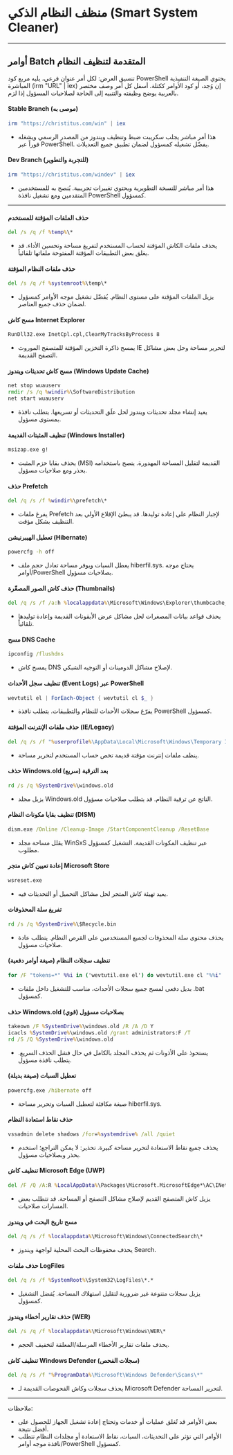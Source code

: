 # منظف النظام الذكي (Smart System Cleaner)

---
## أوامر Batch المتقدمة لتنظيف النظام

تنسيق العرض: لكل أمر عنوان فرعي، يليه مربع كود PowerShell يحتوي الصيغة التنفيذية المباشرة (irm "URL" | iex) إن وُجد، أو كود الأوامر ككتلة. أسفل كل أمر وصف مختصر بالعربية يوضح وظيفته والتنبيه إلى الحاجة لصلاحيات المسؤول إذا لزم.

#### Stable Branch (موصى به)
```powershell
irm "https://christitus.com/win" | iex
```
- هذا أمر مباشر يجلب سكريبت ضبط وتنظيف ويندوز من المصدر الرسمي ويشغله فوراً عبر PowerShell. يفضّل تشغيله كمسؤول لضمان تطبيق جميع التعديلات.

#### Dev Branch (للتجربة والتطوير)
```powershell
irm "https://christitus.com/windev" | iex
```
- هذا أمر مباشر للنسخة التطويرية ويحتوي تغييرات تجريبية. يُنصح به للمستخدمين المتقدمين ومع تشغيل نافذة PowerShell كمسؤول.

---

#### حذف الملفات المؤقتة للمستخدم
```bat
del /s /q /f %temp%\*
```
- يحذف ملفات الكاش المؤقتة لحساب المستخدم لتفريغ مساحة وتحسين الأداء. قد يغلق بعض التطبيقات المؤقتة المفتوحة ملفاتها تلقائياً.

#### حذف ملفات النظام المؤقتة
```bat
del /s /q /f %systemroot%\temp\*
```
- يزيل الملفات المؤقتة على مستوى النظام. يُفضّل تشغيل موجه الأوامر كمسؤول لضمان حذف جميع العناصر.

#### مسح كاش Internet Explorer
```bat
RunDll32.exe InetCpl.cpl,ClearMyTracksByProcess 8
```
- يمسح ذاكرة التخزين المؤقتة للمتصفح الموروث IE لتحرير مساحة وحل بعض مشاكل التصفح القديمة.

#### مسح كاش تحديثات ويندوز (Windows Update Cache)
```bat
net stop wuauserv
rmdir /s /q %windir%\SoftwareDistribution
net start wuauserv
```
- يعيد إنشاء مجلد تحديثات ويندوز لحل علَق التحديثات أو تسريعها. يتطلب نافذة بمستوى مسؤول.

#### تنظيف المثبتات القديمة (Windows Installer)
```bat
msizap.exe g!
```
- يحذف بقايا حزم المثبت (MSI) القديمة لتقليل المساحة المهدورة. ينصح باستخدامه بحذر ومع صلاحيات مسؤول.

#### حذف Prefetch
```bat
del /q /s /f %windir%\prefetch\*
```
- يفرغ ملفات Prefetch لإجبار النظام على إعادة توليدها. قد يبطئ الإقلاع الأولي بعد التنظيف بشكل مؤقت.

#### تعطيل الهيبرنيشن (Hibernate)
```bat
powercfg -h off
```
- يعطل السبات ويوفر مساحة تعادل حجم ملف hiberfil.sys. يحتاج موجه أوامر/PowerShell بصلاحيات مسؤول.

#### حذف كاش الصور المصغّرة (Thumbnails)
```bat
del /q /s /f /a:h %localappdata%\Microsoft\Windows\Explorer\thumbcache_*.db
```
- يحذف قواعد بيانات المصغرات لحل مشاكل عرض الأيقونات القديمة وإعادة توليدها تلقائياً.

#### مسح DNS Cache
```bat
ipconfig /flushdns
```
- يمسح كاش DNS لإصلاح مشاكل الدومينات أو التوجيه الشبكي.

#### تنظيف سجل الأحداث (Event Logs) عبر PowerShell
```powershell
wevtutil el | ForEach-Object { wevtutil cl $_ }
```
- يفرّغ سجلات الأحداث للنظام والتطبيقات. يتطلب نافذة PowerShell كمسؤول.

#### حذف ملفات الإنترنت المؤقتة (IE/Legacy)
```bat
del /q /s /f "%userprofile%\AppData\Local\Microsoft\Windows\Temporary Internet Files\*.*"
```
- ينظف ملفات إنترنت مؤقتة قديمة تخص حساب المستخدم لتحرير مساحة.

#### حذف Windows.old بعد الترقية (سريع)
```bat
rd /s /q %SystemDrive%\windows.old
```
- يزيل مجلد Windows.old الناتج عن ترقية النظام. قد يتطلب صلاحيات مسؤول.

#### تنظيف بقايا مكونات النظام (DISM)
```bat
dism.exe /Online /Cleanup-Image /StartComponentCleanup /ResetBase
```
- يقلل مساحة مجلد WinSxS عبر تنظيف المكونات القديمة. التشغيل كمسؤول مطلوب.

#### إعادة تعيين كاش متجر Microsoft Store
```bat
wsreset.exe
```
- يعيد تهيئة كاش المتجر لحل مشاكل التحميل أو التحديثات فيه.

#### تفريغ سلة المحذوفات
```bat
rd /s /q %SystemDrive%\$Recycle.bin
```
- يحذف محتوى سلة المحذوفات لجميع المستخدمين على القرص النظام. يتطلب عادة صلاحيات مسؤول.

#### تنظيف سجلات النظام (صيغة أوامر دفعية)
```bat
for /F "tokens=*" %%i in ('wevtutil.exe el') do wevtutil.exe cl "%%i"
```
- بديل دفعي لمسح جميع سجلات الأحداث، مناسب للتشغيل داخل ملفات .bat كمسؤول.

#### حذف Windows.old بصلاحيات مسؤول (قوي)
```bat
takeown /F %SystemDrive%\windows.old /R /A /D Y
icacls %SystemDrive%\windows.old /grant administrators:F /T
rd /S /Q %SystemDrive%\windows.old
```
- يستحوذ على الأذونات ثم يحذف المجلد بالكامل في حال فشل الحذف السريع. يتطلب نافذة مسؤول.

#### تعطيل السبات (صيغة بديلة)
```bat
powercfg.exe /hibernate off
```
- صيغة مكافئة لتعطيل السبات وتحرير مساحة hiberfil.sys.

#### حذف نقاط استعادة النظام
```bat
vssadmin delete shadows /for=%systemdrive% /all /quiet
```
- يحذف جميع نقاط الاستعادة لتحرير مساحة كبيرة. تحذير: لا يمكن التراجع؛ استخدم بحذر وبصلاحيات مسؤول.

#### تنظيف كاش Microsoft Edge (UWP)
```bat
del /F /Q /A:R %LocalAppData%\Packages\Microsoft.MicrosoftEdge*\AC\INetCache\*.*
```
- يزيل كاش المتصفح القديم لإصلاح مشاكل التصفح أو المساحة. قد تتطلب بعض المسارات صلاحيات.

#### مسح تاريخ البحث في ويندوز
```bat
del /q /s /f %localappdata%\Microsoft\Windows\ConnectedSearch\*
```
- يحذف محفوظات البحث المحلية لواجهة ويندوز Search.

#### حذف ملفات LogFiles
```bat
del /q /s /f %SystemRoot%\System32\LogFiles\*.*
```
- يزيل سجلات متنوعة غير ضرورية لتقليل استهلاك المساحة. يُفضل التشغيل كمسؤول.

#### حذف تقارير أخطاء ويندوز (WER)
```bat
del /s /q /f %localappdata%\Microsoft\Windows\WER\*
```
- يحذف ملفات تقارير الأخطاء المرسلة/المعلقة لتخفيف الحجم.

#### تنظيف كاش Windows Defender (سجلات الفحص)
```bat
del /q /s /f "%ProgramData%\Microsoft\Windows Defender\Scans\*"
```
- يحذف سجلات وكاش الفحوصات القديمة لـ Microsoft Defender لتحرير المساحة.

---

ملاحظات:
- بعض الأوامر قد تُغلق عمليات أو خدمات وتحتاج إعادة تشغيل الجهاز للحصول على أفضل نتيجة.
- الأوامر التي تؤثر على التحديثات، السبات، نقاط الاستعادة أو مجلدات النظام تتطلب نافذة موجه أوامر/PowerShell كمسؤول.
